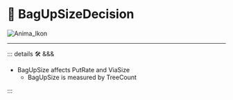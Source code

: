# 💭 <anima>BagUpSizeDecision</anima>

![Anima_Ikon](/Ikon/Anima_Ikon.png)

---

<!-- =================================================== -->
<!-- =================================================== -->
<!-- =================================================== -->
<!-- =================================================== -->
<!-- =================================================== -->
::: details 🛠 <dev>&&&</dev>

- BagUpSize affects PutRate and ViaSize
    - BagUpSize is measured by TreeCount

:::
